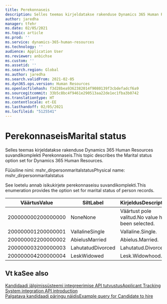 ```yaml
---
title: Perekonnaseis
description: Selles teemas kirjeldatakse rakenduse Dynamics 365 Human Resources suvandikomplekti Perekonnaseis.
author: jaredha
manager: tfehr
ms.date: 02/05/2021
ms.topic: article
ms.prod: ''
ms.service: dynamics-365-human-resources
ms.technology: ''
audience: Application User
ms.reviewer: anbichse
ms.custom: ''
ms.assetid: ''
ms.search.region: Global
ms.author: jaredha
ms.search.validFrom: 2021-02-05
ms.dyn365.ops.version: Human Resources
ms.openlocfilehash: f3d28bea9362382014f9080139f3cbdefadcf6a9
ms.sourcegitcommit: 33b5c8bc4f9461e290513aa22de1ec1fba3b0742
ms.translationtype: HT
ms.contentlocale: et-EE
ms.lasthandoff: 02/05/2021
ms.locfileid: "5125541"
---
```

# <a name="marital-status"></a><span data-ttu-id="02646-103">Perekonnaseis</span><span class="sxs-lookup"><span data-stu-id="02646-103">Marital status</span></span>

<span data-ttu-id="02646-104">Selles teemas kirjeldatakse rakenduse Dynamics 365 Human Resources suvandikomplekti Perekonnaseis.</span><span class="sxs-lookup"><span data-stu-id="02646-104">This topic describes the Marital status option set for Dynamics 365 Human Resources.</span></span>

<span data-ttu-id="02646-105">Füüsiline nimi: mshr_dirpersonmaritalstatus</span><span class="sxs-lookup"><span data-stu-id="02646-105">Physical name: mshr_dirpersonmaritalstatus</span></span>

<span data-ttu-id="02646-106">See loetelu annab isikukirjete perekonnaseisu suvandikomplekti.</span><span class="sxs-lookup"><span data-stu-id="02646-106">This enumeration provides the option set for marital status of person records.</span></span>

| <span data-ttu-id="02646-107">Väärtus</span><span class="sxs-lookup"><span data-stu-id="02646-107">Value</span></span> | <span data-ttu-id="02646-108">Silt</span><span class="sxs-lookup"><span data-stu-id="02646-108">Label</span></span> | <span data-ttu-id="02646-109">Kirjeldus</span><span class="sxs-lookup"><span data-stu-id="02646-109">Description</span></span> |
| --- | --- | --- |
| <span data-ttu-id="02646-110">200000000</span><span class="sxs-lookup"><span data-stu-id="02646-110">200000000</span></span> | <span data-ttu-id="02646-111">None</span><span class="sxs-lookup"><span data-stu-id="02646-111">None</span></span> | <span data-ttu-id="02646-112">Väärtust pole valitud.</span><span class="sxs-lookup"><span data-stu-id="02646-112">No value has been selected.</span></span>
| <span data-ttu-id="02646-113">200000001</span><span class="sxs-lookup"><span data-stu-id="02646-113">200000001</span></span> | <span data-ttu-id="02646-114">Vallaline</span><span class="sxs-lookup"><span data-stu-id="02646-114">Single</span></span> | <span data-ttu-id="02646-115">Vallaline.</span><span class="sxs-lookup"><span data-stu-id="02646-115">Single.</span></span> |
| <span data-ttu-id="02646-116">200000002</span><span class="sxs-lookup"><span data-stu-id="02646-116">200000002</span></span> | <span data-ttu-id="02646-117">Abielus</span><span class="sxs-lookup"><span data-stu-id="02646-117">Married</span></span> | <span data-ttu-id="02646-118">Abielus.</span><span class="sxs-lookup"><span data-stu-id="02646-118">Married.</span></span> |
| <span data-ttu-id="02646-119">200000003</span><span class="sxs-lookup"><span data-stu-id="02646-119">200000003</span></span> | <span data-ttu-id="02646-120">Lahutatud</span><span class="sxs-lookup"><span data-stu-id="02646-120">Divorced</span></span> | <span data-ttu-id="02646-121">Lahutatud.</span><span class="sxs-lookup"><span data-stu-id="02646-121">Divorced.</span></span> |
| <span data-ttu-id="02646-122">200000004</span><span class="sxs-lookup"><span data-stu-id="02646-122">200000004</span></span> | <span data-ttu-id="02646-123">Lesk</span><span class="sxs-lookup"><span data-stu-id="02646-123">Widowed</span></span> | <span data-ttu-id="02646-124">Lesk.</span><span class="sxs-lookup"><span data-stu-id="02646-124">Widowhood.</span></span> |

## <a name="see-also"></a><span data-ttu-id="02646-125">Vt ka</span><span class="sxs-lookup"><span data-stu-id="02646-125">See also</span></span>

[<span data-ttu-id="02646-126">Kandidaadi jälgimissüsteemi integreerimise API tutvustus</span><span class="sxs-lookup"><span data-stu-id="02646-126">Applicant Tracking System integration API introduction</span></span>](hr-admin-integration-ats-api-introduction.md)<br>
[<span data-ttu-id="02646-127">Palgatava kandidaadi päringu näidis</span><span class="sxs-lookup"><span data-stu-id="02646-127">Example query for Candidate to hire</span></span>](hr-admin-integration-ats-api-candidate-to-hire-example-query.md)
